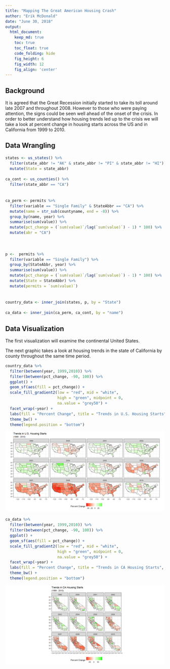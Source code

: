 ```yaml
---
title: "Mapping The Great American Housing Crash"
author: "Erik McDonald"
date: "June 30, 2018"
output:
  html_document:  
    keep_md: true
    toc: true
    toc_float: true
    code_folding: hide
    fig_height: 6
    fig_width: 12
    fig_align: 'center'
---
```








## Background

It is agreed that the Great Recession initially started to take its toll around late 2007 and throughout 2008. However to those who were paying attention, the signs could be seen well ahead of the onset of the crisis. In order to better understand how housing trends led up to the crisis we will take a look at percent change in housing starts across the US and in California from 1999 to 2010.

## Data Wrangling


```r
states <- us_states() %>%
  filter(state_abbr != "AK" & state_abbr != "PI" & state_abbr != "HI") %>%
  mutate(State = state_abbr)

ca_cont <- us_counties() %>%
  filter(state_abbr == "CA")


ca_perm <- permits %>%
  filter(variable == "Single Family" & StateAbbr == "CA") %>%
  mutate(name = str_sub(countyname, end = -8)) %>%
  group_by(name, year) %>%
  summarise(sum(value)) %>% 
  mutate(pct_change = (`sum(value)`/lag(`sum(value)`) - 1) * 100) %>%
  mutate(abr = "CA")



p <-  permits %>%
  filter(variable == "Single Family") %>%
  group_by(StateAbbr, year) %>%
  summarise(sum(value)) %>% 
  mutate(pct_change = (`sum(value)`/lag(`sum(value)`) - 1) * 100) %>%
  mutate(State = StateAbbr) %>%
  mutate(permits = `sum(value)`)


country_data <- inner_join(states, p, by = "State")

ca_data <- inner_join(ca_perm, ca_cont, by = "name")
```

## Data Visualization

The first visualization will examine the continental United States.

The next graphic takes a look at housing trends in the state of California by county throughout the same time period.


```r
country_data %>%
  filter(between(year, 1999,2010)) %>%
  filter(between(pct_change, -90, 100)) %>%
  ggplot() +
  geom_sf(aes(fill = pct_change)) +
  scale_fill_gradient2(low = "red", mid = "white",
                       high = "green", midpoint = 0,
                       na.value = "grey50") +
  facet_wrap(~year) +
  labs(fill = "Percent Change", title = "Trends in U.S. Housing Starts", subtitle = "(1999 - 2010)") +
  theme_bw() +
  theme(legend.position = "bottom")
```

![](CS10_files/figure-html/plot_data-1.png)<!-- -->

```r
ca_data %>%
  filter(between(year, 1999,2010)) %>%
  filter(between(pct_change, -90, 100)) %>%
  ggplot() +
  geom_sf(aes(fill = pct_change)) +
  scale_fill_gradient2(low = "red", mid = "white",
                       high = "green", midpoint = 0,
                       na.value = "grey50") +
  facet_wrap(~year) +
  labs(fill = "Percent Change", title = "Trends in CA Housing Starts", subtitle = "(1999 - 2010)") +
  theme_bw() +
  theme(legend.position = "bottom")
```

![](CS10_files/figure-html/plot_data-2.png)<!-- -->

